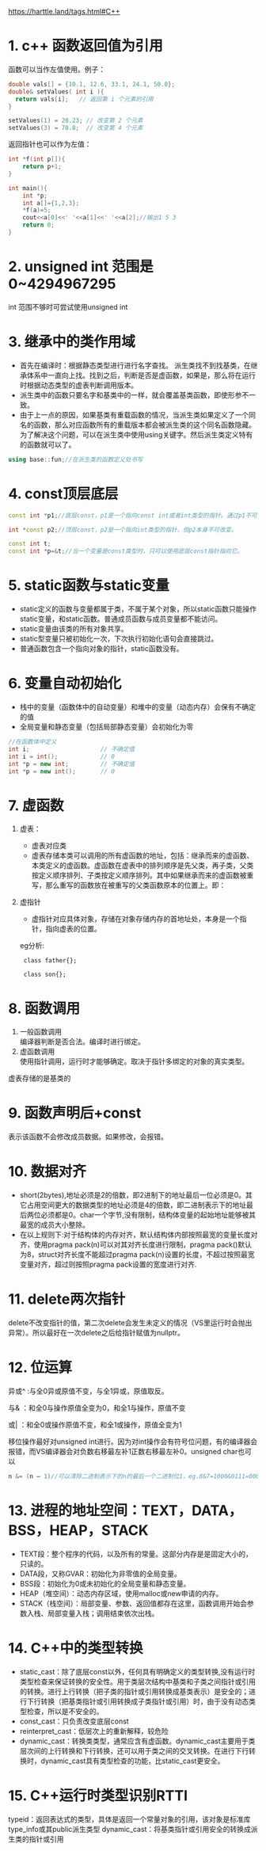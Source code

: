 https://harttle.land/tags.html#C++
# 1. c++ 函数返回值为引用
函数可以当作左值使用。例子：
```c++
double vals[] = {10.1, 12.6, 33.1, 24.1, 50.0};
double& setValues( int i ){
  return vals[i];   // 返回第 i 个元素的引用
}

setValues(1) = 20.23; // 改变第 2 个元素
setValues(3) = 70.8;  // 改变第 4 个元素
```

返回指针也可以作为左值：
```c++
int *f(int p[]){
    return p+1;
}

int main(){
    int *p;
    int a[]={1,2,3};
    *f(a)=5;
    cout<<a[0]<<' '<<a[1]<<' '<<a[2];//输出1 5 3
    return 0;
}
```

# 2. unsigned int 范围是 0~4294967295
int 范围不够时可尝试使用unsigned int

# 3. 继承中的类作用域
- 首先在编译时：根据静态类型进行进行名字查找。
派生类找不到找基类，在继承体系中一直向上找。找到之后，判断是否是虚函数，如果是，那么将在运行时根据动态类型的虚表判断调用版本。
- 派生类中的函数只要名字和基类中的一样，就会覆盖基类函数，即使形参不一致。
- 由于上一点的原因，如果基类有重载函数的情况，当派生类如果定义了一个同名的函数，那么对应函数所有的重载版本都会被派生类的这个同名函数隐藏。为了解决这个问题，可以在派生类中使用using关键字。然后派生类定义特有的函数就可以了。
```C++ 
using base::fun;//在派生类的函数定义处书写
```

# 4. const顶层底层
```c++
const int *p1;//底层const，p1是一个指向const int或者int类型的指针。通过p1不可改变指向变量的值。

int *const p2;//顶层const，p2是一个指向int类型的指针，但p2本身不可改变。

const int t;
const int *p=&t;//当一个变量是const类型时，只可以使用底层const指针指向它。
```

# 5. static函数与static变量
- static定义的函数与变量都属于类，不属于某个对象，所以static函数只能操作static变量，和static函数。普通成员函数与成员变量都不能访问。
- static变量由该类的所有对象共享。
- static型变量只被初始化一次，下次执行初始化语句会直接跳过。
- 普通函数包含一个指向对象的指针，static函数没有。

# 6. 变量自动初始化
- 栈中的变量（函数体中的自动变量）和堆中的变量（动态内存）会保有不确定的值
- 全局变量和静态变量（包括局部静态变量）会初始化为零
```C++
//在函数体中定义
int i;                    // 不确定值
int i = int();            // 0
int *p = new int;         // 不确定值
int *p = new int();       // 0
```

# 7. 虚函数
1. 虚表：
    - 虚表对应类
    - 虚表存储本类可以调用的所有虚函数的地址，包括：继承而来的虚函数、本类定义的虚函数。虚函数在虚表中的排列顺序是先父类，再子类，父类按定义顺序排列、子类按定义顺序排列。其中如果继承而来的虚函数被重写，那么重写的函数放在被重写的父类函数原本的位置上。即：
2. 虚指针
    - 虚指针对应具体对象，存储在对象存储内存的首地址处，本身是一个指针，指向虚表的位置。

    eg分析:
    
        class father{};
        
        class son{};
        

# 8. 函数调用
1. 一般函数调用\
编译器判断是否合法。编译时进行绑定。
2. 虚函数调用\
使用指针调用，运行时才能够确定。取决于指针多绑定的对象的真实类型。


虚表存储的是基类的

# 9. 函数声明后+const
表示该函数不会修改成员数据。如果修改，会报错。

# 10. 数据对齐
- short(2bytes),地址必须是2的倍数，即2进制下的地址最后一位必须是0。其它占用空间更大的数据类型的地址必须是4的倍数，即二进制表示下的地址最后两位必须都是0。char一个字节,没有限制，结构体变量的起始地址能够被其最宽的成员大小整除。
- 在以上规则下:对于结构体的内存对齐，默认结构体内部按照最宽的变量长度对齐，使用pragma pack(n)可以对其对齐长度进行限制，pragma pack()默认为8，struct对齐长度不能超过pragma pack(n)设置的长度，不超过按照最宽变量对齐，超过则按照pragma pack设置的宽度进行对齐.

# 11. delete两次指针
delete不改变指针的值，第二次delete会发生未定义的情况（VS里运行时会抛出异常）。所以最好在一次delete之后给指针赋值为nullptr。

# 12. 位运算
异或^ :与全0异或原值不变，与全1异或，原值取反。

与& ：和全0与操作原值全变为0，和全1与操作，原值不变

或| ：和全0或操作原值不变，和全1或操作，原值全变为1

移位操作最好对unsigned int进行。因为对int操作会有符号位问题，有的编译器会报错，而VS编译器会对负数右移最左补1正数右移最左补0。unsigned char也可以

```C++
n &= (n – 1)//可以清除二进制表示下的n的最后一个二进制位1，eg.8&7=1000&0111=0000,7&6=0111&0110=0110=6
```

# 13. 进程的地址空间：TEXT，DATA，BSS，HEAP，STACK
- TEXT段：整个程序的代码，以及所有的常量。这部分内存是是固定大小的，只读的。
- DATA段，又称GVAR：初始化为非零值的全局变量。
- BSS段：初始化为0或未初始化的全局变量和静态变量。
- HEAP（堆空间）：动态内存区域，使用malloc或new申请的内存。
- STACK（栈空间）：局部变量、参数、返回值都存在这里，函数调用开始会参数入栈、局部变量入栈；调用结束依次出栈。

# 14. C++中的类型转换
- static_cast：除了底层const以外，任何具有明确定义的类型转换,没有运行时类型检查来保证转换的安全性。用于类层次结构中基类和子类之间指针或引用的转换。进行上行转换（把子类的指针或引用转换成基类表示）是安全的；进行下行转换（把基类指针或引用转换成子类指针或引用）时，由于没有动态类型检查，所以是不安全的。
- const_cast：只负责改变底层const
- reinterpret_cast：低层次上的重新解释，较危险
- dynamic_cast：转换类类型，通常应含有虚函数。dynamic_cast主要用于类层次间的上行转换和下行转换，还可以用于类之间的交叉转换。在进行下行转换时，dynamic_cast具有类型检查的功能，比static_cast更安全。

# 15. C++运行时类型识别RTTI
typeid：返回表达式的类型，具体是返回一个常量对象的引用，该对象是标准库type_info或其public派生类型
dynamic_cast：将基类指针或引用安全的转换成派生类的指针或引用
